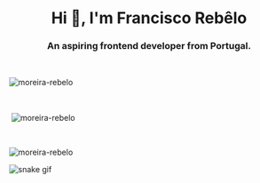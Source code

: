 <h1 align="center">Hi 👋, I'm Francisco Rebêlo</h1>
<h3 align="center">An aspiring frontend developer from Portugal.</h3>

<br>

<p><img align="center" src="https://github-readme-stats.vercel.app/api/top-langs?username=moreira-rebelo&show_icons=true&locale=en&layout=compact" alt="moreira-rebelo" /></p>

<br>

<p>&nbsp;<img align="center" src="https://github-readme-stats.vercel.app/api?username=moreira-rebelo&show_icons=true&locale=en" alt="moreira-rebelo" /></p>

<br>

<p><img align="center" src="https://github-readme-streak-stats.herokuapp.com/?user=moreira-rebelo&" alt="moreira-rebelo" /></p>

![snake gif](https://github.com/moreira-rebelo/moreira-rebelo/blob/output/github-contribution-grid-snake.gif)
